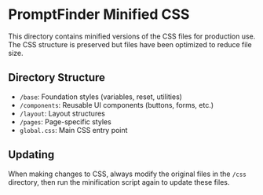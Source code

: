 # PromptFinder Minified CSS

This directory contains minified versions of the CSS files for production use.
The CSS structure is preserved but files have been optimized to reduce file size.

## Directory Structure

- `/base`: Foundation styles (variables, reset, utilities)
- `/components`: Reusable UI components (buttons, forms, etc.)
- `/layout`: Layout structures
- `/pages`: Page-specific styles
- `global.css`: Main CSS entry point

## Updating

When making changes to CSS, always modify the original files in the `/css` directory,
then run the minification script again to update these files.
